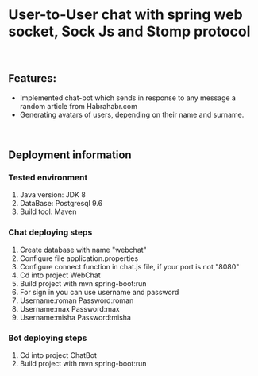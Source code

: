 <h1>User-to-User chat with spring web socket, Sock Js and Stomp protocol</h1>
<br/>
<h2>Features:</h2>
<ul>
    <li>Implemented chat-bot which sends in response to any message a random article from Habrahabr.com</li>
    <li>Generating avatars of users, depending on their name and surname.</li>
</ul>
<br/>
<h2>Deployment information</h2>
<h3>Tested environment</h3>
<ol>
    <li>Java version: JDK 8</li>
    <li>DataBase: Postgresql 9.6</li>
    <li>Build tool: Maven</li>
</ol>
<h3>Chat deploying steps</h3>
<ol>
    <li>Create database with name "webchat"</li>
    <li>Configure file application.properties</li>
    <li>Configure connect function in chat.js file, if your port is not "8080"</li>
    <li>Cd into project WebChat</li>
    <li>Build project with mvn spring-boot:run</li>
    <li>For sign in you can use username and password</li>
    <li>Username:roman Password:roman</li>
    <li>Username:max Password:max</li>
    <li>Username:misha Password:misha</li>
</ol>

<h3>Bot deploying steps</h3>
<ol>
    <li>Cd into project ChatBot</li>
    <li>Build project with mvn spring-boot:run</li>
</ol>



